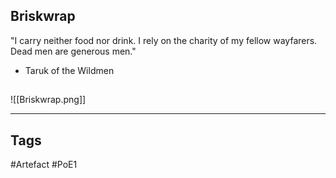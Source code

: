 ## Briskwrap
"I carry neither food nor drink. I rely on the charity
of my fellow wayfarers. Dead men are generous men."
- Taruk of the Wildmen
##
![[Briskwrap.png]]

---
## Tags
#Artefact
#PoE1